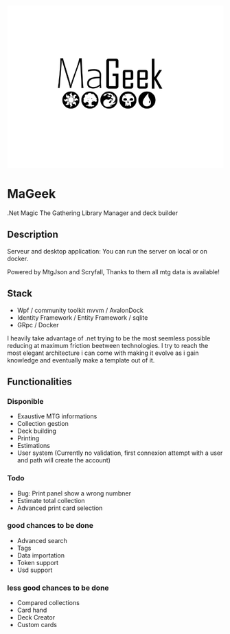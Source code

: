 ![MaGeek](/Graph/Title.png "MaGeek")

# MaGeek

.Net Magic The Gathering Library Manager and deck builder

## Description

Serveur and desktop application:
You can run the server on local or on docker.
  
Powered by MtgJson and Scryfall, Thanks to them all mtg data is available!
  
## Stack

- Wpf / community toolkit mvvm / AvalonDock
- Identity Framework / Entity Framework / sqlite
- GRpc / Docker
  
I heavily take advantage of .net
trying to be the most seemless possible
reducing at maximum friction beetween technologies.
I try to reach the most elegant architecture i can come with
making it evolve as i gain knowledge
and eventually make a template out of it.

## Functionalities

### Disponible

-	Exaustive MTG informations
-	Collection gestion
-	Deck building
-	Printing
-	Estimations
-	User system (Currently no validation, first connexion attempt with a user and path will create the account)

### Todo

- Bug: Print panel show a wrong numbner
- Estimate total collection
- Advanced print card selection

### good chances to be done

- Advanced search
- Tags
- Data importation
- Token support 
- Usd support

### less good chances to be done

- Compared collections
- Card hand
- Deck Creator
- Custom cards

